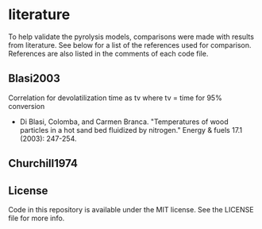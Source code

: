 # literature

To help validate the pyrolysis models, comparisons were made with results from literature. See below for a list of the references used for comparison. References are also listed in the comments of each code file.

## Blasi2003
Correlation for devolatilization time as tv where tv = time for 95% conversion  
- Di Blasi, Colomba, and Carmen Branca. "Temperatures of wood particles in a hot sand bed fluidized by 
nitrogen." Energy & fuels 17.1 (2003): 247-254.

## Churchill1974

## License
Code in this repository is available under the MIT license. See the LICENSE file for more info.
